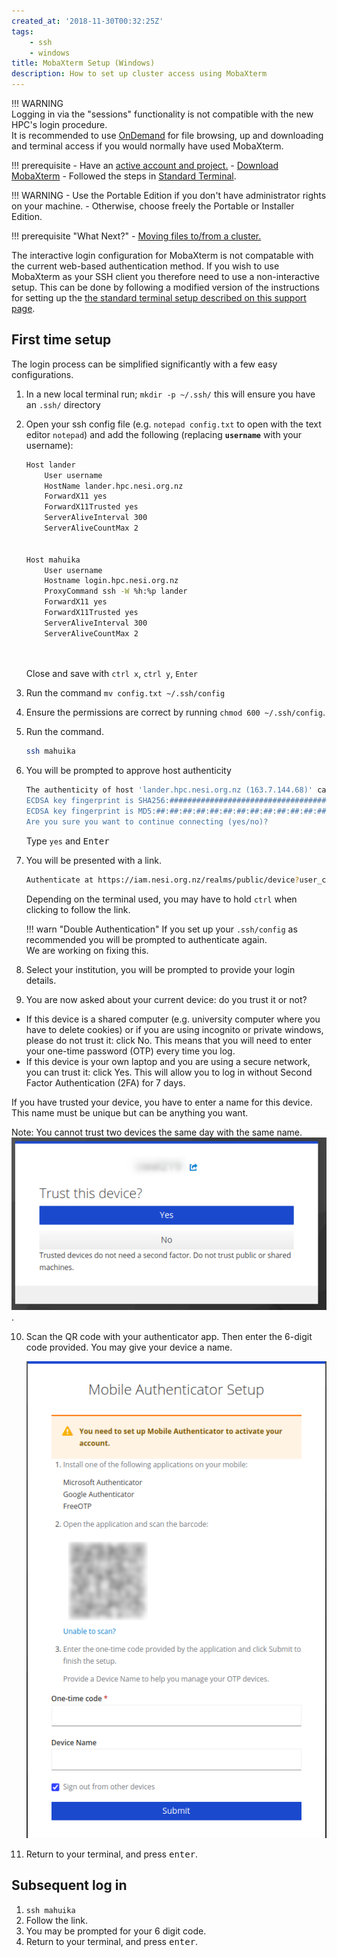 ```yaml
---
created_at: '2018-11-30T00:32:25Z'
tags: 
    - ssh
    - windows
title: MobaXterm Setup (Windows)
description: How to set up cluster access using MobaXterm
---
```


!!! WARNING  
    Logging in via the "sessions" functionality is not compatible with the new HPC's login procedure.  
    It is recommended to use [OnDemand](https://ondemand.nesi.org.nz/) for file browsing, up and downloading and terminal access if you would normally have used MobaXterm.

!!! prerequisite
     -   Have an [active account and project.](../../Getting_Started/Accounts-Projects_and_Allocations/Creating_an_Account_Profile.md)
     - [Download MobaXterm](https://mobaxterm.mobatek.net/download-home-edition.html)
     - Followed the steps in [Standard Terminal](Standard_Terminal_Setup.md).

!!! WARNING
    - Use the Portable Edition if you don't have administrator rights
        on your machine.
    - Otherwise, choose freely the Portable or Installer Edition.

!!! prerequisite "What Next?"
     -   [Moving files to/from a cluster.](../../Getting_Started/Next_Steps/Moving_files_to_and_from_the_cluster.md)
     
The interactive login configuration for MobaXterm is not compatable with the current web-based authentication method. If you wish to use MobaXterm as your SSH client you therefore need to use a non-interactive setup.
This can be done by following a modified version of the instructions for setting up the [the standard terminal setup described on this support page](../../Scientific_Computing/Terminal_Setup/Standard_Terminal_Setup.md).

## First time setup

The login process can be simplified significantly with a few easy
configurations.

1. In a new local terminal run; `mkdir -p ~/.ssh/` this will
    ensure you have an `.ssh/` directory

2. Open your ssh config file (e.g. `notepad config.txt` to open with the text editor `notepad`) and add the
    following (replacing **`username`** with your username):

    ```sh
    Host lander 
        User username 
        HostName lander.hpc.nesi.org.nz 
        ForwardX11 yes
        ForwardX11Trusted yes
        ServerAliveInterval 300
        ServerAliveCountMax 2


    Host mahuika
        User username 
        Hostname login.hpc.nesi.org.nz
        ProxyCommand ssh -W %h:%p lander
        ForwardX11 yes
        ForwardX11Trusted yes
        ServerAliveInterval 300
        ServerAliveCountMax 2

        
    ```

    Close and save with `ctrl x`, `ctrl y`, `Enter`
    
4. Run the command `mv config.txt ~/.ssh/config`

5. Ensure the permissions are correct by
    running `chmod 600 ~/.ssh/config`.

6. Run the command.

    ```sh
    ssh mahuika
    ```

6. You will be prompted to approve host authenticity

    ```sh
    The authenticity of host 'lander.hpc.nesi.org.nz (163.7.144.68)' can't be established.
    ECDSA key fingerprint is SHA256:############################################.
    ECDSA key fingerprint is MD5:##:##:##:##:##:##:##:##:##:##:##:##:##:##:##:##.
    Are you sure you want to continue connecting (yes/no)? 
    ```

    Type `yes` and <kbd>Enter</kbd>

7. You will be presented with a link.

    ```sh
    Authenticate at https://iam.nesi.org.nz/realms/public/device?user_code=XXXX-XXXX and press ENTER.
    ```

    Depending on the terminal used, you may have to hold `ctrl` when clicking to follow the link.

    !!! warn "Double Authentication"
        If you set up your `.ssh/config` as recommended you will be prompted to authenticate again.  
        We are working on fixing this.

8. Select your institution, you will be prompted to provide your login details.

9. You are now asked about your current device: do you trust it or not?  
-  If this device is a shared computer (e.g. university computer where you have to delete cookies) or if you are using incognito or private windows, please do not trust it: click No. This means that you will need to enter your one-time password (OTP) every time you log.
-  If this device is your own laptop and you are using a secure network, you can trust it: click Yes. This will allow you to log in without Second Factor Authentication (2FA) for 7 days.

If you have trusted your device, you have to enter a name for this device. This name must be unique but can be anything you want.

Note: You cannot trust two devices the same day with the same name.
    ![alt text](../../assets/images/Standard_Terminal_Setup_1.png).

10. Scan the QR code with your authenticator app. Then enter the 6-digit code provided. You may give your device a name.

    ![alt text](../../assets/images/Standard_Terminal_Setup_2.png)

11. Return to your terminal, and press <kbd>enter</kbd>.

## Subsequent log in

1. `ssh mahuika`
2. Follow the link.
3. You may be prompted for your 6 digit code.
4. Return to your terminal, and press <kbd>enter</kbd>.
